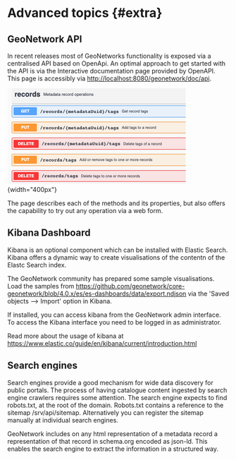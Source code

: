 # Advanced topics {#extra}

## GeoNetwork API

In recent releases most of GeoNetworks functionality is exposed via a centralised API based on OpenApi. An optimal approach to get started with the API is via the Interactive documentation page provided by OpenAPI. This page is accessibly via <http://localhost:8080/geonetwork/doc/api>.

![](img/apidoc.png){width="400px"}

The page describes each of the methods and its properties, but also offers the capability to try out any operation via a web form.

## Kibana Dashboard

Kibana is an optional component which can be installed with Elastic Search. Kibana offers a dynamic way to create visualisations of the contentn of the Elastc Search index.

The GeoNetwork community has prepared some sample visualisations. Load the samples from <https://github.com/geonetwork/core-geonetwork/blob/4.0.x/es/es-dashboards/data/export.ndjson> via the 'Saved objects --> Import' option in Kibana.

If installed, you can access kibana from the GeoNetwork admin interface. To access the Kibana interface you need to be logged in as administrator.

Read more about the usage of kibana at <https://www.elastic.co/guide/en/kibana/current/introduction.html>

## Search engines

Search engines provide a good mechanism for wide data discovery for public portals. The process of having catalogue content ingested by search engine crawlers requires some attention. The search engine expects to find robots.txt, at the root of the domain. Robots.txt contains a reference to the sitemap /srv/api/sitemap. Alternatively you can register the sitemap manually at individual search engines.

GeoNetwork includes on any html representation of a metadata record a representation of that record in schema.org encoded as json-ld. This enables the search engine to extract the information in a structured way.
